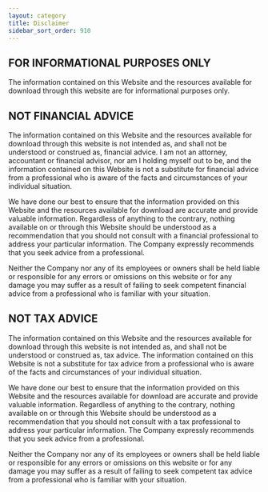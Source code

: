 ```yaml
---
layout: category
title: Disclaimer
sidebar_sort_order: 910
---
```


## FOR INFORMATIONAL PURPOSES ONLY
The information contained on this Website and the resources available for download through this website are for informational purposes only.

## NOT FINANCIAL ADVICE
The information contained on this Website and the resources available for download through this website is not intended as, and shall not be understood or construed as, financial advice. I am not an attorney, accountant or financial advisor, nor am I holding myself out to be, and the information contained on this Website is not a substitute for financial advice from a professional who is aware of the facts and circumstances of your individual situation.

We have done our best to ensure that the information provided on this Website and the resources available for download are accurate and provide valuable information. Regardless of anything to the contrary, nothing available on or through this Website should be understood as a recommendation that you should not consult with a financial professional to address your particular information. The Company expressly recommends that you seek advice from a professional.

Neither the Company nor any of its employees or owners shall be held liable or responsible for any errors or omissions on this website or for any damage you may suffer as a result of failing to seek competent financial advice from a professional who is familiar with your situation.

## NOT TAX ADVICE
The information contained on this Website and the resources available for download through this website is not intended as, and shall not be understood or construed as, tax advice. The information contained on this Website is not a substitute for tax advice from a professional who is aware of the facts and circumstances of your individual situation.

We have done our best to ensure that the information provided on this Website and the resources available for download are accurate and provide valuable information. Regardless of anything to the contrary, nothing available on or through this Website should be understood as a recommendation that you should not consult with a tax professional to address your particular information. The Company expressly recommends that you seek advice from a professional.

Neither the Company nor any of its employees or owners shall be held liable or responsible for any errors or omissions on this website or for any damage you may suffer as a result of failing to seek competent tax advice from a professional who is familiar with your situation.
